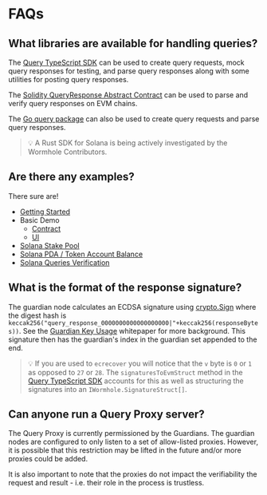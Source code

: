 # FAQs

## What libraries are available for handling queries?

The [Query TypeScript SDK](https://npmjs.com/package/@wormhole-foundation/wormhole-query-sdk) can be used to create query requests, mock query responses for testing, and parse query responses along with some utilities for posting query responses.

The [Solidity QueryResponse Abstract Contract](https://github.com/wormhole-foundation/wormhole/blob/main/ethereum/contracts/query/QueryResponse.sol) can be used to parse and verify query responses on EVM chains.

The [Go query package](https://github.com/wormhole-foundation/wormhole/tree/main/node/pkg/query) can also be used to create query requests and parse query responses.

> 💡 A Rust SDK for Solana is being actively investigated by the Wormhole Contributors.

## Are there any examples?

There sure are!

- [Getting Started](./getting-started.md)
- Basic Demo
  - [Contract](https://github.com/wormhole-foundation/wormhole/blob/main/ethereum/contracts/query/QueryDemo.sol)
  - [UI](https://vaa.dev/#/ccq)
- [Solana Stake Pool](https://github.com/wormholelabs-xyz/example-queries-solana-stake-pool)
- [Solana PDA / Token Account Balance](https://github.com/wormholelabs-xyz/example-queries-solana-pda)
- [Solana Queries Verification](https://github.com/wormholelabs-xyz/example-queries-solana-verify)

## What is the format of the response signature?

The guardian node calculates an ECDSA signature using [crypto.Sign](https://pkg.go.dev/github.com/ethereum/go-ethereum@v1.10.21/crypto#Sign) where the digest hash is `keccak256("query_response_0000000000000000000|"+keccak256(responseBytes))`. See the [Guardian Key Usage](https://github.com/wormhole-foundation/wormhole/blob/main/whitepapers/0009_guardian_key.md) whitepaper for more background. This signature then has the guardian's index in the guardian set appended to the end.

> 💡 If you are used to `ecrecover` you will notice that the `v` byte is `0` or `1` as opposed to `27` or `28`. The `signaturesToEvmStruct` method in the [Query TypeScript SDK](https://npmjs.com/package/@wormhole-foundation/wormhole-query-sdk) accounts for this as well as structuring the signatures into an `IWormhole.SignatureStruct[]`.

## Can anyone run a Query Proxy server?

The Query Proxy is currently permissioned by the Guardians. The guardian nodes are configured to only listen to a set of allow-listed proxies. However, it is possible that this restriction may be lifted in the future and/or more proxies could be added.

It is also important to note that the proxies do not impact the verifiability the request and result - i.e. their role in the process is trustless.
